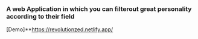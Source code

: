 ### A web Application in which you can filterout great personality according to their field

[Demo]**https://revolutionzed.netlify.app/
